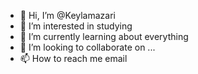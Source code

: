 - 👋 Hi, I’m @Keylamazari
- 👀 I’m interested in studying
- 🌱 I’m currently learning about everything
- 💞️ I’m looking to collaborate on ...
- 📫 How to reach me email 

<!---
Keylamazari/Keylamazari is a ✨ special ✨ repository because its `README.md` (this file) appears on your GitHub profile.
You can click the Preview link to take a look at your changes.
--->
